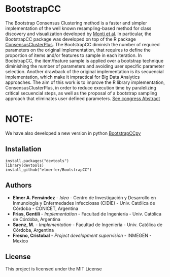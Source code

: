 # BootstrapCC
The Bootstrap Consensus Clustering method is a faster and simpler implementation of the well known resampling-based method for class discovery and visualization developed by [Monti et al](https://link.springer.com/content/pdf/10.1023/A:1023949509487.pdf). In particular, the BootstrapCC package was developed on top of the R package [ConsensusClusterPlus](https://bioconductor.org/packages/release/bioc/html/ConsensusClusterPlus.html). The BootstrapCC diminish the number of required parameters on the original implementation, that requires to define the proportion of items and/or features to sample in each iteration. In BootstrapCC, the item/feature sample is applied over a bootstrap technique diminishing the number of parameters and avoiding user specific parameter selection. Another drawback of the original implementation is its secuencial implementation, which make it impractical for Big Data Analytics approaches. The aim of this work is to improve the R library implementation, ConsensusClusterPlus, in order to reduce execution time  by paralelizing critical secuencial steps, as well as the proposal of a bootstrap sampling approach that eliminates user defined parameters. [See congress Abstract](https://github.com/elmerfer/BootstrapCC/blob/master/CONGRESO_SAENZ_GENTILI_EDITADO.pdf)

# NOTE:

We have also developed a new version in python [BootstrapCCpy](https://github.com/NNelo/BootstrapCCpy)

## Installation
```
install.packages("devtools")
library(devtools)
install_github("elmerfer/BootstrapCC")
```
## Authors

* **Elmer A. Fernández** - *Idea* - Centro de Investigación y Desarrollo en Inmunología y Enfermedades Infecciosas (CIDIE) - Univ. Católica de Córdoba - CONICET, Argentina 
* **Frias, Gentili** - *Implementation* - Facultad de Ingeniería - Univ. Católica de Córdoba, Argentina 
* **Saenz, M.** - *Implementation* - Facultad de Ingeniería - Univ. Católica de Córdoba, Argentina 
* **Fresno, Cristobal** - *Project development supervision* - INMEGEN - Mexico

## License

This project is licensed under the MIT License

